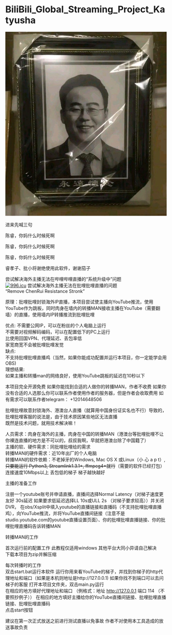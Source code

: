 # BiliBili_Global_Streaming_Project_Katyusha

![Alt text](ChenRui.jpg)

进来先喊三句   

陈睿，你妈什么时候死啊   

陈睿，你妈什么时候死啊   

陈睿，你妈什么时候死啊   

睿孝子、批小将谢绝使用此软件，谢谢茄子  



尝试解决海外主播无法在哔哩哔哩直播的“系统升级中”问题  
[![996.icu](https://img.shields.io/badge/link-996.icu-red.svg)](https://996.icu)
尝试解决海外主播无法在批哩批哩直播的问题  
“Remove ChenRui Resistance Stronk”  
  
原理：批哩批哩封锁海外IP直播，本项目尝试使主播向YouTube推流，使用YouTube作为跳板，同时肉身在墙内的转播MAN接收主播在YouTube（需要翻墙）的直播，使用墙内IP转播推流到批哩批哩

优点: 不需要公网IP，可以在粉丝的个人电脑上运行  
     不需要对视频解码编码，可以在配置低下的PC上运行  
     比使用回国VPN、代理延迟、丢包率低  
     家宽商宽不会被批哩批哩发觉  
缺点:  
    不支持批哩批哩直播鸡（当然，如果你能成功配置并运行本项目，你一定能学会用OBS)  
理想结果:  
     如果主播和转播man的网络良好，使用YouTube跳板的延迟在10秒以下

本项目完全开源免费 如果你能找到合适的人做你的转播MAN，作者不收费
如果你没有合适的人选那么你可以联系作者使用作者的服务器，但是作者会收取费用 如有需求可以联系作者telegram： +12014648506

批哩批哩故意封锁海外、港澳台人直播（就算用中国身份证实名也不行）导致的，批哩批哩客服的说法是，由于技术原因某些地区无法直播  
既然是技术问题，就用技术解决嘛！

人员需求：肉身在海外的主播，肉身在中国的转播MAN（港澳台等批哩批哩不让你裸连直播的地方是不可以的，叔叔我啊，早就把港澳台除了中国籍了）  
主播的软、硬件需求：同批哩批哩给的需求  
转播MAN的硬件需求：近10年出厂的个人电脑  
转播MAN的软件依赖：不老掉牙的Windows, Mac OS X 或Linux（小 心 a p t）,~~只要能运行 Python3, Streamlink1.3.1+, ffmpeg4+就行~~（需要的软件已经打包） 连接速度10Mbps以上 丢包低的梯子 梯子越快越好
  
主播的准备工作  
  
注册一个youtube账号并申请直播，直播间选择Normal Latency（对梯子速度更友好 30s延迟 如果要求低延迟选择LL 10s或ULL 2s （对梯子要求较高））并关闭DVR， 在obs/Xsplit中填入youtube的直播链接和直播码（不支持批哩批哩直播鸡），向YouTube推流，并将YouTube直播间链接（注意不是studio.youtube.com的youtube直播设置页面）、你的批哩批哩直播链接、你的批哩批哩直播码告诉转播MAN  
  
  
  
转播MAN的工作  
  
首次运行前的配置工作
此教程仅适用windows 其他平台大同小异请自己解决  
下载本项目为zip并解压缩   
  
每次转播时的工作  
双击start.bat运行本软件
运行你用来看YouTube的梯子，并找到你梯子的http代理地址和端口（如果是本机则地址是http://127.0.0.1) 如果你找不到端口可以去问梯子的客服 
打开本项目文件夹，双击main.py运行  
在相应的地方填好代理地址和端口 （例格式：地址 http://127.0.0.1 端口 114 （不要照抄例子））
在相应的地方填好主播给你的YouTube直播间链接、批哩批哩直播链接、批哩批哩直播码  
点击start按钮

建议在第一次正式放送之前进行测试直播以免事故
作者不对使用本工具造成的放送事故负责
